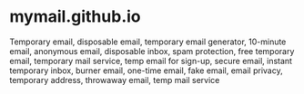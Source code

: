 # mymail.github.io
Temporary email, disposable email, temporary email generator, 10-minute email, anonymous email, disposable inbox, spam protection, free temporary email, temporary mail service, temp email for sign-up, secure email, instant temporary inbox, burner email, one-time email, fake email, email privacy, temporary address, throwaway email, temp mail service
